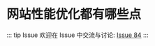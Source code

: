 # 网站性能优化都有哪些点



::: tip Issue 
 欢迎在 Issue 中交流与讨论: [Issue 84](https://github.com/shfshanyue/Daily-Question/issues/84) 
:::

